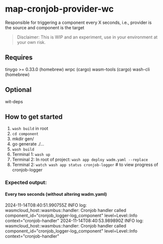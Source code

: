 # map-cronjob-provider-wc

Responsible for triggering a component every X seconds, i.e., provider is the source and component is the target

> Disclaimer: This is WIP and an experiment, use in your environment at your own risk.

## Requires
tinygo >= 0.33.0 (homebrew)
wrpc (cargo)
wasm-tools (cargo)
wash-cli (homebrew) 

## Optional
wit-deps

## How to get started
1. `wash build` in root  
2. `cd component`
3. mkdir gen/
4. go generate ./...
3. `wash build`  
4. Terminal 1: `wash up` 
5. Terminal 2: In root of project: `wash app deploy wadm.yaml --replace`  
6. Terminal 2: `watch wash app status cronjob-logger` # to view progress of cronjob-logger  

### Expected output:
#### Every two seconds (without altering wadm.yaml)
2024-11-14T08:40:51.990755Z  INFO log: wasmcloud_host::wasmbus::handler: Cronjob handler called component_id="cronjob_logger-log_component" level=Level::Info context="cronjob-handler"
2024-11-14T08:40:53.989890Z  INFO log: wasmcloud_host::wasmbus::handler: Cronjob handler called component_id="cronjob_logger-log_component" level=Level::Info context="cronjob-handler"


